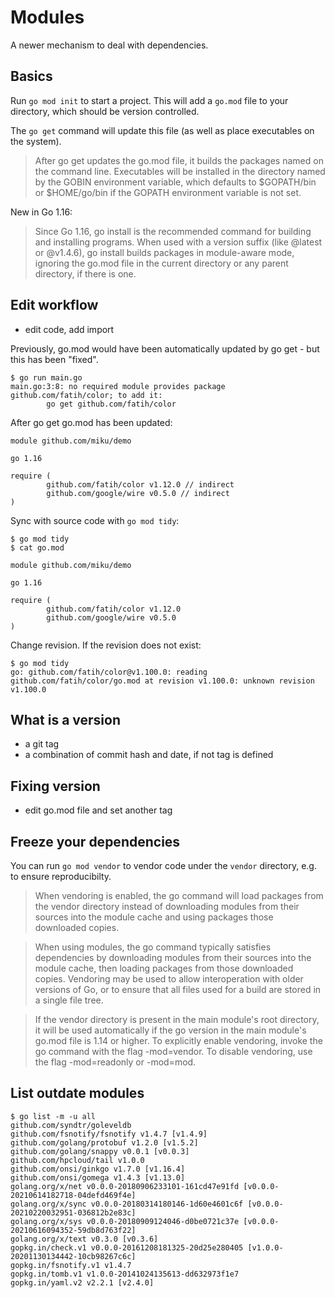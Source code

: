 # Modules

A newer mechanism to deal with dependencies.

## Basics

Run `go mod init` to start a project. This will add a `go.mod` file to your
directory, which should be version controlled.

The `go get` command will update this file (as well as place executables on the
system).

> After go get updates the go.mod file, it builds the packages named on the
> command line. Executables will be installed in the directory named by the
> GOBIN environment variable, which defaults to $GOPATH/bin or $HOME/go/bin if
> the GOPATH environment variable is not set.

New in Go 1.16:

> Since Go 1.16, go install is the recommended command for building and
> installing programs. When used with a version suffix (like @latest or
> @v1.4.6), go install builds packages in module-aware mode, ignoring the go.mod
> file in the current directory or any parent directory, if there is one.

## Edit workflow

* edit code, add import

Previously, go.mod would have been automatically updated by go get - but this
has been "fixed".

``` 
$ go run main.go 
main.go:3:8: no required module provides package github.com/fatih/color; to add it:
        go get github.com/fatih/color
```

After go get go.mod has been updated:

```
module github.com/miku/demo

go 1.16

require (
        github.com/fatih/color v1.12.0 // indirect
        github.com/google/wire v0.5.0 // indirect
)
```

Sync with source code with `go mod tidy`:

```
$ go mod tidy
$ cat go.mod

module github.com/miku/demo

go 1.16

require (
        github.com/fatih/color v1.12.0
        github.com/google/wire v0.5.0
)
```

Change revision. If the revision does not exist:

```
$ go mod tidy
go: github.com/fatih/color@v1.100.0: reading github.com/fatih/color/go.mod at revision v1.100.0: unknown revision v1.100.0
```

## What is a version

* a git tag
* a combination of commit hash and date, if not tag is defined

## Fixing version

* edit go.mod file and set another tag

## Freeze your dependencies

You can run `go mod vendor` to vendor code under the `vendor` directory, e.g. to
ensure reproducibilty.

> When vendoring is enabled, the go command will load packages from the vendor
> directory instead of downloading modules from their sources into the module
> cache and using packages those downloaded copies.

> When using modules, the go command typically satisfies dependencies by
> downloading modules from their sources into the module cache, then loading
> packages from those downloaded copies. Vendoring may be used to allow
> interoperation with older versions of Go, or to ensure that all files used for
> a build are stored in a single file tree.

> If the vendor directory is present in the main module's root directory, it
> will be used automatically if the go version in the main module's go.mod file
> is 1.14 or higher. To explicitly enable vendoring, invoke the go command with
> the flag -mod=vendor. To disable vendoring, use the flag -mod=readonly or
> -mod=mod.

## List outdate modules

```
$ go list -m -u all
github.com/syndtr/goleveldb
github.com/fsnotify/fsnotify v1.4.7 [v1.4.9]
github.com/golang/protobuf v1.2.0 [v1.5.2]
github.com/golang/snappy v0.0.1 [v0.0.3]
github.com/hpcloud/tail v1.0.0
github.com/onsi/ginkgo v1.7.0 [v1.16.4]
github.com/onsi/gomega v1.4.3 [v1.13.0]
golang.org/x/net v0.0.0-20180906233101-161cd47e91fd [v0.0.0-20210614182718-04defd469f4e]
golang.org/x/sync v0.0.0-20180314180146-1d60e4601c6f [v0.0.0-20210220032951-036812b2e83c]
golang.org/x/sys v0.0.0-20180909124046-d0be0721c37e [v0.0.0-20210616094352-59db8d763f22]
golang.org/x/text v0.3.0 [v0.3.6]
gopkg.in/check.v1 v0.0.0-20161208181325-20d25e280405 [v1.0.0-20201130134442-10cb98267c6c]
gopkg.in/fsnotify.v1 v1.4.7
gopkg.in/tomb.v1 v1.0.0-20141024135613-dd632973f1e7
gopkg.in/yaml.v2 v2.2.1 [v2.4.0]
```